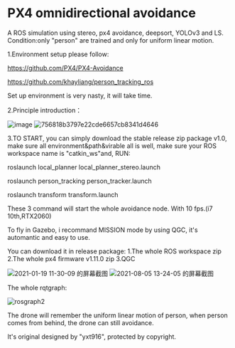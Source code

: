 # PX4 omnidirectional avoidance

A ROS simulation using stereo, px4 avoidance, deepsort, YOLOv3 and LS. Condition:only "person" are trained and only for uniform linear motion.

1.Environment setup please follow:

https://github.com/PX4/PX4-Avoidance

https://github.com/khayliang/person_tracking_ros

Set up environment is very nasty, it will take time.


2.Principle introduction：


![image](https://user-images.githubusercontent.com/68857748/128591008-d3dd80b7-47fa-419b-9026-7fdec664d27a.png)
![756818b3797e22cde6657cb8341d4646](https://user-images.githubusercontent.com/68857748/128594952-55df302b-c4f2-4199-9188-15b2e74e97be.gif)










3.TO START, you can simply download the stable release zip package v1.0, make sure all environment&path&virable all is well, make sure your ROS workspace name is "catkin_ws"and, 
RUN:






roslaunch local_planner local_planner_stereo.launch

roslaunch person_tracking person_tracker.launch

roslaunch transform transform.launch


These 3 command will start the whole avoidance node. With 10 fps.(i7 10th,RTX2060)


To fly in Gazebo, i recommand MISSION mode by using QGC, it's automantic and easy to use.

You can download it  in release package:  1.The whole ROS workspace zip  2.The whole px4 firmware v1.11.0 zip  3.QGC



![2021-01-19 11-30-09 的屏幕截图](https://user-images.githubusercontent.com/68857748/128594676-048c3bd6-3a82-4bbe-8e8a-e66d8920c02c.png)
![2021-08-05 13-24-05 的屏幕截图](https://user-images.githubusercontent.com/68857748/128594679-ba38924c-3e5a-4be3-b4fd-8e8c52591f43.png)







The whole rqtgraph:


![rosgraph2](https://user-images.githubusercontent.com/68857748/128590767-d5ad1ddc-9984-4fa8-95e1-188ff2cb8ec1.png)


The drone will remember the uniform linear motion of person, when person comes from behind, the drone can still avoidance.


It's original designed by "yxt916", protected by copyright.
